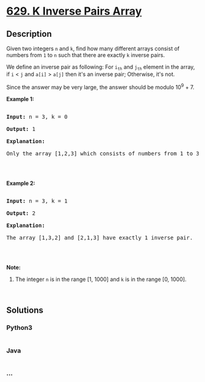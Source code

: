 # [629. K Inverse Pairs Array](https://leetcode.com/problems/k-inverse-pairs-array)



## Description

<p>Given two integers <code>n</code> and <code>k</code>, find how many different arrays consist of numbers from <code>1</code> to <code>n</code> such that there are exactly <code>k</code> inverse pairs.</p>



<p>We define an inverse pair as following: For <code>i<sub>th</sub></code> and <code>j<sub>th</sub></code> element in the array, if <code>i</code> &lt; <code>j</code> and <code>a[i]</code> &gt; <code>a[j]</code> then it&#39;s an inverse pair; Otherwise, it&#39;s not.</p>



<p>Since the answer may be very large, the answer should be modulo 10<sup>9</sup> + 7.</p>



<p><b>Example 1:</b></p>



<pre>

<b>Input:</b> n = 3, k = 0

<b>Output:</b> 1

<b>Explanation:</b> 

Only the array [1,2,3] which consists of numbers from 1 to 3 has exactly 0 inverse pair.

</pre>



<p>&nbsp;</p>



<p><b>Example 2:</b></p>



<pre>

<b>Input:</b> n = 3, k = 1

<b>Output:</b> 2

<b>Explanation:</b> 

The array [1,3,2] and [2,1,3] have exactly 1 inverse pair.

</pre>



<p>&nbsp;</p>



<p><b>Note:</b></p>



<ol>
	<li>The integer <code>n</code> is in the range [1, 1000] and <code>k</code> is in the range [0, 1000].</li>
</ol>



<p>&nbsp;</p>



## Solutions

<!-- tabs:start -->

### **Python3**

```python

```

### **Java**

```java

```

### **...**

```

```

<!-- tabs:end -->
